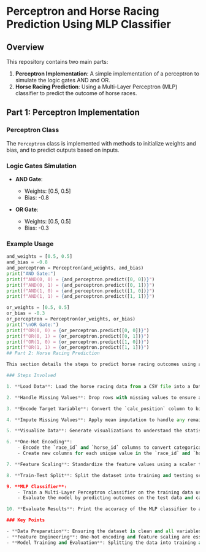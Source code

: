 # Perceptron and Horse Racing Prediction Using MLP Classifier

## Overview

This repository contains two main parts:

1. **Perceptron Implementation**: A simple implementation of a perceptron to simulate the logic gates AND and OR.
2. **Horse Racing Prediction**: Using a Multi-Layer Perceptron (MLP) classifier to predict the outcome of horse races.

## Part 1: Perceptron Implementation

### Perceptron Class

The `Perceptron` class is implemented with methods to initialize weights and bias, and to predict outputs based on inputs.

### Logic Gates Simulation

- **AND Gate**: 
  - Weights: [0.5, 0.5]
  - Bias: -0.8

- **OR Gate**: 
  - Weights: [0.5, 0.5]
  - Bias: -0.3

### Example Usage

```python
and_weights = [0.5, 0.5]
and_bias = -0.8
and_perceptron = Perceptron(and_weights, and_bias)
print("AND Gate:")
print(f"AND(0, 0) = {and_perceptron.predict([0, 0])}")
print(f"AND(0, 1) = {and_perceptron.predict([0, 1])}")
print(f"AND(1, 0) = {and_perceptron.predict([1, 0])}")
print(f"AND(1, 1) = {and_perceptron.predict([1, 1])}")

or_weights = [0.5, 0.5]
or_bias = -0.3
or_perceptron = Perceptron(or_weights, or_bias)
print("\nOR Gate:")
print(f"OR(0, 0) = {or_perceptron.predict([0, 0])}")
print(f"OR(0, 1) = {or_perceptron.predict([0, 1])}")
print(f"OR(1, 0) = {or_perceptron.predict([1, 0])}")
print(f"OR(1, 1) = {or_perceptron.predict([1, 1])}")
## Part 2: Horse Racing Prediction

This section details the steps to predict horse racing outcomes using a Multi-Layer Perceptron (MLP) classifier. The dataset contains various features related to horse racing events, and the goal is to predict whether a horse finishes first in a race.

### Steps Involved

1. **Load Data**: Load the horse racing data from a CSV file into a DataFrame.

2. **Handle Missing Values**: Drop rows with missing values to ensure a clean dataset for training.

3. **Encode Target Variable**: Convert the `calc_position` column to binary values (1 if the horse finished first, 0 otherwise).

4. **Impute Missing Values**: Apply mean imputation to handle any remaining missing values, ensuring all columns have valid numerical entries.

5. **Visualize Data**: Generate visualizations to understand the statistical properties of the dataset, such as distributions and summary statistics.

6. **One-Hot Encoding**:
    - Encode the `race_id` and `horse_id` columns to convert categorical data into numerical format suitable for the model.
    - Create new columns for each unique value in the `race_id` and `horse_id` columns.

7. **Feature Scaling**: Standardize the feature values using a scaler to improve model performance and ensure that all features contribute equally to the model training.

8. **Train-Test Split**: Split the dataset into training and testing sets to evaluate the model's performance and ensure it generalizes well to new data.

9. **MLP Classifier**:
    - Train a Multi-Layer Perceptron classifier on the training data using specified hyperparameters such as the number of hidden layers and activation functions.
    - Evaluate the model by predicting outcomes on the test data and calculating the accuracy.

10. **Evaluate Results**: Print the accuracy of the MLP classifier to assess the model's performance in predicting horse racing outcomes.

### Key Points

- **Data Preparation**: Ensuring the dataset is clean and all variables are in a suitable format for model training is crucial for achieving good predictive performance.
- **Feature Engineering**: One-hot encoding and feature scaling are essential steps to handle categorical data and standardize feature values, respectively.
- **Model Training and Evaluation**: Splitting the data into training and testing sets allows for proper evaluation of the model's generalization capability, while the choice of classifier and its hyperparameters can significantly impact performance.
